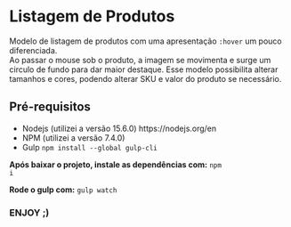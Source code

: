 <h1>Listagem de Produtos</h1>
Modelo de listagem de produtos com uma apresentação <code>:hover</code> um pouco diferenciada.<br>
Ao passar o mouse sob o produto, a imagem se movimenta e surge um circulo de fundo para dar maior destaque.
Esse modelo possibilita alterar tamanhos e cores, podendo alterar SKU e valor do produto se necessário.

<h2>Pré-requisitos</h2>
<ul>
<li>Nodejs (utilizei a versão 15.6.0) https://nodejs.org/en</li>
<li>NPM (utilizei a versão 7.4.0)</li>
<li>Gulp <code>npm install --global gulp-cli</code></li>
</ul>

<b>Após baixar o projeto, instale as dependências com:</b> 
<code>npm i</code>

<b>Rode o gulp com:</b> 
<code>gulp watch</code>

<h3>ENJOY ;)</h3> 
